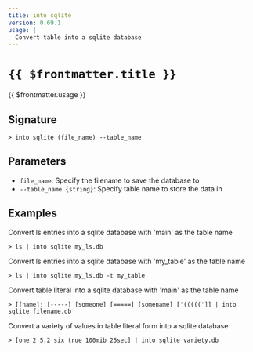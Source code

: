 ```yaml
---
title: into sqlite
version: 0.69.1
usage: |
  Convert table into a sqlite database
---
```


# <code>{{ $frontmatter.title }}</code>

<div style='white-space: pre-wrap;'>{{ $frontmatter.usage }}</div>

## Signature

```> into sqlite (file_name) --table_name```

## Parameters

 -  `file_name`: Specify the filename to save the database to
 -  `--table_name {string}`: Specify table name to store the data in

## Examples

Convert ls entries into a sqlite database with 'main' as the table name
```shell
> ls | into sqlite my_ls.db
```

Convert ls entries into a sqlite database with 'my_table' as the table name
```shell
> ls | into sqlite my_ls.db -t my_table
```

Convert table literal into a sqlite database with 'main' as the table name
```shell
> [[name]; [-----] [someone] [=====] [somename] ['(((((']] | into sqlite filename.db
```

Convert a variety of values in table literal form into a sqlite database
```shell
> [one 2 5.2 six true 100mib 25sec] | into sqlite variety.db
```
